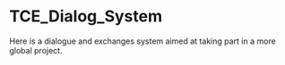 # TCE_Dialog_System
Here is a dialogue and exchanges system aimed at taking part in a more global project.

